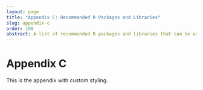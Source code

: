 ```yaml
---
layout: page
title: "Appendix C: Recommended R Packages and Libraries"
slug: appendix-c
order: 190
abstract: A list of recommended R packages and libraries that can be used to extend the functionality of R and RStudio, providing readers with additional tools and resources to enhance their data analysis and visualization projects.
---
```


# Appendix C

This is the appendix with custom styling.
